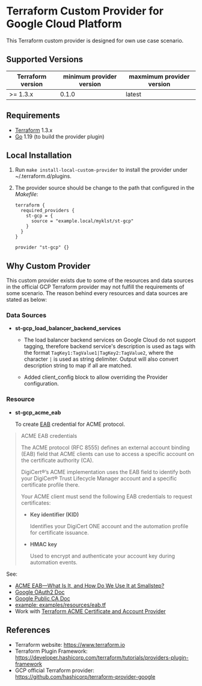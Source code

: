 Terraform Custom Provider for Google Cloud Platform
===================================================

This Terraform custom provider is designed for own use case scenario.

Supported Versions
------------------

| Terraform version | minimum provider version |maxmimum provider version
| ---- | ---- | ----|
| >= 1.3.x	| 0.1.0	| latest |

Requirements
------------

-	[Terraform](https://www.terraform.io/downloads.html) 1.3.x
-	[Go](https://golang.org/doc/install) 1.19 (to build the provider plugin)

Local Installation
------------------

1. Run `make install-local-custom-provider` to install the provider under ~/.terraform.d/plugins.

2. The provider source should be change to the path that configured in the *Makefile*:

    ```
    terraform {
      required_providers {
        st-gcp = {
          source = "example.local/myklst/st-gcp"
        }
      }
    }

    provider "st-gcp" {}
    ```

Why Custom Provider
-------------------

This custom provider exists due to some of the resources and data sources in the
official GCP Terraform provider may not fulfill the requirements of some scenario.
The reason behind every resources and data sources are stated as below:

### Data Sources

- **st-gcp_load_balancer_backend_services**

  - The load balancer backend services on Google Cloud do not support tagging, therefore
    backend service's description is used as tags with the format
    `TagKey1:TagValue1|TagKey2:TagValue2`, where the character `|` is used as string
    delimiter. Output will also convert description string to map if all are matched.

  - Added client_config block to allow overriding the Provider configuration.

### Resource

- **st-gcp_acme_eab**

  To create [EAB](https://docs.digicert.com/en/trust-lifecycle-manager/integration-guides/third-party-acme-integration/acme-external-account-binding--eab-.html) credential for ACME protocol.

> ACME EAB credentials
>
> The ACME protocol (RFC 8555) defines an external account binding (EAB) field
> that ACME clients can use to access a specific account on the certificate
> authority (CA).
>
> DigiCert​​®​​’s ACME implementation uses the EAB field to identify both your
> DigiCert​​®​​ Trust Lifecycle Manager account and a specific certificate profile
> there.
>
> Your ACME client must send the following EAB credentials to request certificates:
>
> * **Key identifier (KID)**
>
>    Identifies your DigiCert ONE account and the automation profile for certificate issuance.
>
> * **HMAC key**
>
>    Used to encrypt and authenticate your account key during automation events.

  See:

  - [ACME EAB—What Is It, and How Do We Use It at Smallstep?](https://smallstep.com/blog/acme-eab-overview/)
  - [Google OAuth2 Doc](https://developers.google.com/identity/protocols/oauth2/service-account)
  - [Google Public CA Doc](https://cloud.google.com/certificate-manager/docs/reference/rest/v1beta1/projects.locations.externalAccountKeys/create)
  - [example: examples/resources/eab.tf](examples/resources/eab.tf)
  - Work with [Terraform ACME Certificate and Account Provider](https://registry.terraform.io/providers/vancluever/acme/latest/docs)

References
----------

- Terraform website: https://www.terraform.io
- Terraform Plugin Framework: https://developer.hashicorp.com/terraform/tutorials/providers-plugin-framework
- GCP official Terraform provider: https://github.com/hashicorp/terraform-provider-google
